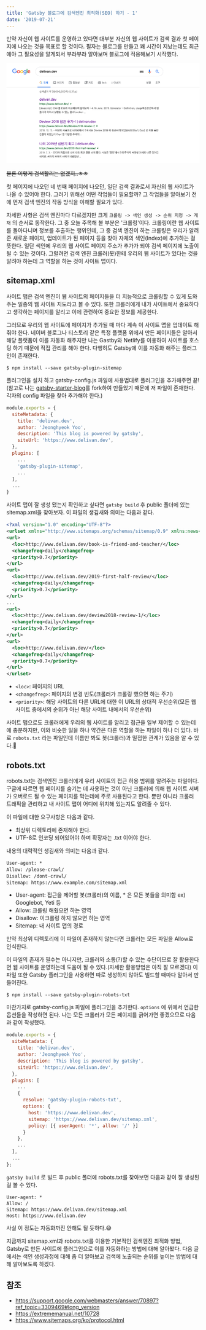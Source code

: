 ```yaml
---
title: 'Gatsby 블로그에 검색엔진 최적화(SEO) 하기 - 1'
date: '2019-07-21'
---
```


만약 자신이 웹 사이트를 운영하고 있다면 대부분 자신의 웹 사이트가 검색 결과 첫 페이지에 나오는 것을 목표로 할 것이다. 필자는 블로그를 만들고 꽤 시간이 지났는데도 최근에야 그 필요성을 알게되서 부랴부랴 알아보며 블로그에 적용해보기 시작했다.

<img src="./search-delivan.png" alt="Search delivan.dev"/>

~~물론 이렇게 검색할리는 없겠지..ㅎㅎ~~

첫 페이지에 나오던 네 번째 페이지에 나오던, 일단 검색 결과로서 자신의 웹 사이트가 나올 수 있어야 한다. 그러기 위해선 어떤 작업들이 필요할까? 그 작업들을 알아보기 전에 먼저 검색 엔진의 작동 방식을 이해할 필요가 있다. 

자세한 사항은 검색 엔진마다 다르겠지만 크게 `크롤링 -> 색인 생성 -> 순위 지정 -> 게재` 의 순서로 동작한다. 그 중 오늘 주목해 볼 부분은 '크롤링'이다. 크롤링이란 웹 사이트를 돌아다니며 정보를 추출하는 행위인데, 그 중 검색 엔진이 하는 크롤링은 우리가 알려준 새로운 페이지, 업데이트가 된 페이지 등을 찾아 자체의 색인(Index)에 추가하는 걸 뜻한다. 일단 색인에 우리의 웹 사이트 페이지 주소가 추가가 되야 검색 페이지에 노출이 될 수 있는 것이다. 그럴려면 검색 엔진 크롤러(봇)한테 우리의 웹 사이트가 있다는 것을 알려야 하는데 그 역할을 하는 것이 사이트 맵이다.

## sitemap.xml
사이트 맵은 검색 엔진이 웹 사이트의 페이지들을 더 지능적으로 크롤링할 수 있게 도와주는 일종의 웹 사이트 지도라고 볼 수 있다. 또한 크롤러에게 내가 사이트에서 중요하다고 생각하는 페이지를 알리고 이에 관련하여 중요한 정보를 제공한다.

그러므로 우리의 웹 사이트에 페이지가 추가될 때 마다 계속 이 사이트 맵을 업데이트 해줘야 한다. 네이버 블로그나 티스토리 같은 특정 플랫폼 위에서 만든 페이지들은 알아서 해당 플랫폼이 이를 자동화 해주지만 나는 Gastby와 Netlify를 이용하여 사이트를 호스팅 하기 때문에 직접 관리를 해야 한다. 다행히도 Gatsby에 이를 자동화 해주는 플러그인이 존재한다.

```shell
$ npm install --save gatsby-plugin-sitemap
```
플러그인을 설치 하고 gatsby-config.js 파일에 사용법대로 플러그인을 추가해주면 끝! (참고로 나는 <a href="https://github.com/gatsbyjs/gatsby-starter-blog" target="_blank"> gatsby-starter-blog</a>를 fork하여 만들었기 때문에 저 파일이 존재한다. 각자의 config 파일을 찾아 추가해야 한다.)
```js
module.exports = {
  siteMetadata: {
    title: 'delivan.dev',
    author: 'Jeonghyeok Yoo',
    description: 'This blog is powered by gatsby',
    siteUrl: 'https://www.delivan.dev',
  },
  plugins: [
    ...
    'gatsby-plugin-sitemap',
    ...
  ],
  ...
}
```

사이트 맵이 잘 생성 됐는지 확인하고 싶다면 `gatsby build` 후 public 폴더에 있는 sitemap.xml을 찾아보자. 이 파일의 생김새와 의미는 다음과 같다.

```xml
<?xml version="1.0" encoding="UTF-8"?>
<urlset xmlns="http://www.sitemaps.org/schemas/sitemap/0.9" xmlns:news="http://www.google.com/schemas/sitemap-news/0.9" xmlns:xhtml="http://www.w3.org/1999/xhtml" xmlns:mobile="http://www.google.com/schemas/sitemap-mobile/1.0" xmlns:image="http://www.google.com/schemas/sitemap-image/1.1" xmlns:video="http://www.google.com/schemas/sitemap-video/1.1">
<url>
  <loc>http://www.delivan.dev/book-is-friend-and-teacher/</loc>
  <changefreq>daily</changefreq>
  <priority>0.7</priority> 
</url>
<url>
  <loc>http://www.delivan.dev/2019-first-half-review/</loc>
  <changefreq>daily</changefreq>
  <priority>0.7</priority>
</url>
...
<url>
  <loc>http://www.delivan.dev/deview2018-review-1/</loc>
  <changefreq>daily</changefreq>
  <priority>0.7</priority>
</url>
<url> 
  <loc>http://www.delivan.dev/</loc>
  <changefreq>daily</changefreq>
  <priority>0.7</priority>
</url>
</urlset>
```
- `<loc>`: 페이지의 URL
- `<changefreg>`: 페이지의 변경 빈도(크롤러가 크롤링 했으면 하는 주기)
- `<priority>`: 해당 사이트의 다른 URL에 대한 이 URL의 상대적 우선순위(모든 웹 사이트 중에서의 순위가 아닌 해당 사이트 내에서의 우선순위)

사이트 맵으로도 크롤러에게 우리의 웹 사이트를 알리고 접근을 일부 제어할 수 있는데에 충분하지만, 이와 비슷한 일을 하나 약간은 다른 역할을 하는 파일이 하나 더 있다. 바로 `robots.txt` 라는 파일인데 이름만 봐도 봇(크롤러)과 밀접한 관계가 있음을 알 수 있다.🤖

## robots.txt
robots.txt는 검색엔진 크롤러에게 우리 사이트의 접근 허용 범위를 알려주는 파일이다. 구글에 따르면 웹 페이지를 숨기는 데 사용하는 것이 아닌 크롤러에 의해 웹 사이트 서버가 오버로드 될 수 있는 페이지를 막는데에 주로 사용된다고 한다. 뿐만 아니라 크롤러 트래픽을 관리하고 내 사이트 맵이 어디에 위치해 있는지도 알려줄 수 있다. 

이 파일에 대한 요구사항은 다음과 같다.
- 최상위 디렉토리에 존재해야 한다.
- UTF-8로 인코딩 되어있어야 하며 확장자는 .txt 이어야 한다.

내용의 대략적인 생김새와 의미는 다음과 같다.
```txt
User-agent: *
Allow: /please-crawl/
Disallow: /dont-crawl/
Sitemap: https://www.example.com/sitemap.xml
```

- User-agent: 접근을 제어할 봇(크롤러)의 이름, * 은 모든 봇들을 의미함 ex) Googlebot, Yeti 등
- Allow: 크롤링 해줬으면 하는 영역
- Disallow: 이크롤링 하지 않으면 하는 영역
- Sitemap: 내 사이트 맵의 경로

만약 최상위 디렉토리에 이 파일이 존재하지 않는다면 크롤러는 모든 파일을 Allow로 인식한다. 

이 파일의 존재가 필수는 아니지만, 크롤러와 소통(?)할 수 있는 수단이므로 잘 활용한다면 웹 사이트를 운영하는데 도움이 될 수 있다.(자세한 활용방법은 아직 잘 모르겠다) 이 파일 또한 Gatsby 플러그인을 사용하면 따로 생성하지 않아도 빌드할 때마다 알아서 만들어진다.

```shell
$ npm install --save gatsby-plugin-robots-txt
```

마찬가지로 gatsby-config.js 파일에 플러그인을 추가한다. `options` 에 위에서 언급한 옵션들을 작성하면 된다. 나는 모든 크롤러가 모든 페이지를 긁어가면 좋겠으므로 다음과 같이 작성했다.
```js
module.exports = {
  siteMetadata: {
    title: 'delivan.dev',
    author: 'Jeonghyeok Yoo',
    description: 'This blog is powered by gatsby',
    siteUrl: 'https://www.delivan.dev',
  },
  plugins: [
    ...
    {
      resolve: 'gatsby-plugin-robots-txt',
      options: {
        host: 'https://www.delivan.dev',
        sitemap: 'https://www.delivan.dev/sitemap.xml',
        policy: [{ userAgent: '*', allow: '/' }]
      }
    },
    ...
  ],
  ...
};
```

`gatsby build` 로 빌드 후 public 폴더에 robots.txt를 찾아보면 다음과 같이 잘 생성된걸 볼 수 있다.

```
User-agent: *
Allow: /
Sitemap: https://www.delivan.dev/sitemap.xml
Host: https://www.delivan.dev
```
사실 이 정도는 자동화까진 안해도 될 듯하다.😅

지금까지 sitemap.xml과 robots.txt를 이용한 기본적인 검색엔진 최적화 방법, Gatsby로 만든 사이트에 플러그인으로 이를 자동화하는 방법에 대해 알아봤다. 다음 글에서는 색인 생성과정에 대해 좀 더 알아보고 검색에 노출되는 순위를 높이는 방법에 대해 알아보도록 하겠다.

## 참조

- <a href="https://support.google.com/webmasters/answer/70897?ref_topic=3309469#long_version">https://support.google.com/webmasters/answer/70897?ref_topic=3309469#long_version</a>
- <a href="https://extrememanual.net/10728">https://extrememanual.net/10728</a>
- <a href="https://www.sitemaps.org/ko/protocol.html">https://www.sitemaps.org/ko/protocol.html</a>